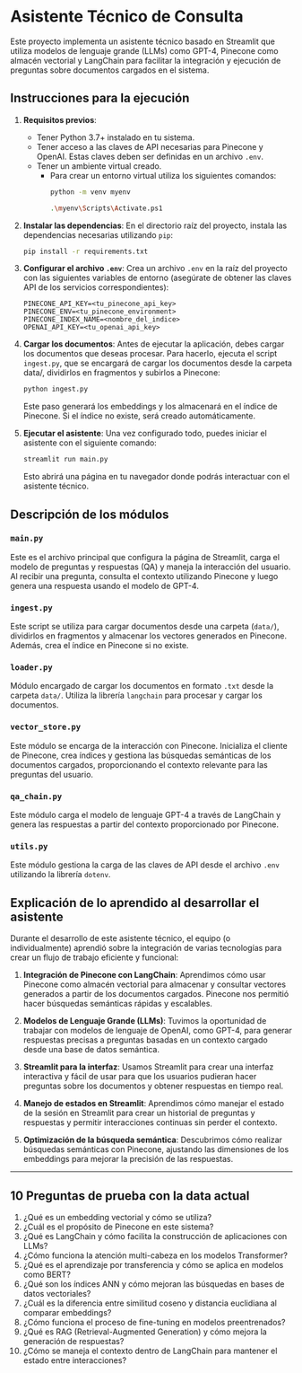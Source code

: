 # Asistente Técnico de Consulta

Este proyecto implementa un asistente técnico basado en Streamlit que utiliza modelos de lenguaje grande (LLMs) como GPT-4, Pinecone como almacén vectorial y LangChain para facilitar la integración y ejecución de preguntas sobre documentos cargados en el sistema.

## Instrucciones para la ejecución

1. **Requisitos previos**:
   - Tener Python 3.7+ instalado en tu sistema.
   - Tener acceso a las claves de API necesarias para Pinecone y OpenAI. Estas claves deben ser definidas en un archivo `.env`.
   - Tener un ambiente virtual creado.
     - Para crear un entorno virtual utiliza los siguientes comandos:
        ```bash
        python -m venv myenv
        ```
        ```bash
        .\myenv\Scripts\Activate.ps1
        ```
       
2. **Instalar las dependencias**:
   En el directorio raíz del proyecto, instala las dependencias necesarias utilizando `pip`:
   ```bash
   pip install -r requirements.txt

3. **Configurar el archivo `.env`**:
   Crea un archivo `.env` en la raíz del proyecto con las siguientes variables de entorno (asegúrate de obtener las claves API de los servicios correspondientes):

   ```env
   PINECONE_API_KEY=<tu_pinecone_api_key>
   PINECONE_ENV=<tu_pinecone_environment>
   PINECONE_INDEX_NAME=<nombre_del_indice>
   OPENAI_API_KEY=<tu_openai_api_key>
   ```

4. **Cargar los documentos**:
   Antes de ejecutar la aplicación, debes cargar los documentos que deseas procesar. Para hacerlo, ejecuta el script `ingest.py`, que se encargará de cargar los documentos desde la carpeta data/, dividirlos en fragmentos y subirlos a Pinecone:

   ```bash
   python ingest.py
   ```

   Este paso generará los embeddings y los almacenará en el índice de Pinecone. Si el índice no existe, será creado automáticamente.

5. **Ejecutar el asistente**:
   Una vez configurado todo, puedes iniciar el asistente con el siguiente comando:

   ```bash
   streamlit run main.py
   ```

   Esto abrirá una página en tu navegador donde podrás interactuar con el asistente técnico.

## Descripción de los módulos

### `main.py`

Este es el archivo principal que configura la página de Streamlit, carga el modelo de preguntas y respuestas (QA) y maneja la interacción del usuario. Al recibir una pregunta, consulta el contexto utilizando Pinecone y luego genera una respuesta usando el modelo de GPT-4.

### `ingest.py`

Este script se utiliza para cargar documentos desde una carpeta (`data/`), dividirlos en fragmentos y almacenar los vectores generados en Pinecone. Además, crea el índice en Pinecone si no existe.

### `loader.py`

Módulo encargado de cargar los documentos en formato `.txt` desde la carpeta `data/`. Utiliza la librería `langchain` para procesar y cargar los documentos.

### `vector_store.py`

Este módulo se encarga de la interacción con Pinecone. Inicializa el cliente de Pinecone, crea índices y gestiona las búsquedas semánticas de los documentos cargados, proporcionando el contexto relevante para las preguntas del usuario.

### `qa_chain.py`

Este módulo carga el modelo de lenguaje GPT-4 a través de LangChain y genera las respuestas a partir del contexto proporcionado por Pinecone.

### `utils.py`

Este módulo gestiona la carga de las claves de API desde el archivo `.env` utilizando la librería `dotenv`.

## Explicación de lo aprendido al desarrollar el asistente

Durante el desarrollo de este asistente técnico, el equipo (o individualmente) aprendió sobre la integración de varias tecnologías para crear un flujo de trabajo eficiente y funcional:

1. **Integración de Pinecone con LangChain**: Aprendimos cómo usar Pinecone como almacén vectorial para almacenar y consultar vectores generados a partir de los documentos cargados. Pinecone nos permitió hacer búsquedas semánticas rápidas y escalables.

2. **Modelos de Lenguaje Grande (LLMs)**: Tuvimos la oportunidad de trabajar con modelos de lenguaje de OpenAI, como GPT-4, para generar respuestas precisas a preguntas basadas en un contexto cargado desde una base de datos semántica.

3. **Streamlit para la interfaz**: Usamos Streamlit para crear una interfaz interactiva y fácil de usar para que los usuarios pudieran hacer preguntas sobre los documentos y obtener respuestas en tiempo real.

4. **Manejo de estados en Streamlit**: Aprendimos cómo manejar el estado de la sesión en Streamlit para crear un historial de preguntas y respuestas y permitir interacciones continuas sin perder el contexto.

5. **Optimización de la búsqueda semántica**: Descubrimos cómo realizar búsquedas semánticas con Pinecone, ajustando las dimensiones de los embeddings para mejorar la precisión de las respuestas.

---

## 10 Preguntas de prueba con la data actual

1. ¿Qué es un embedding vectorial y cómo se utiliza?
2. ¿Cuál es el propósito de Pinecone en este sistema?
3. ¿Qué es LangChain y cómo facilita la construcción de aplicaciones con LLMs?
4. ¿Cómo funciona la atención multi-cabeza en los modelos Transformer?
5. ¿Qué es el aprendizaje por transferencia y cómo se aplica en modelos como BERT?
6. ¿Qué son los índices ANN y cómo mejoran las búsquedas en bases de datos vectoriales?
7. ¿Cuál es la diferencia entre similitud coseno y distancia euclidiana al comparar embeddings?
8. ¿Cómo funciona el proceso de fine-tuning en modelos preentrenados?
9. ¿Qué es RAG (Retrieval-Augmented Generation) y cómo mejora la generación de respuestas?
10. ¿Cómo se maneja el contexto dentro de LangChain para mantener el estado entre interacciones?
